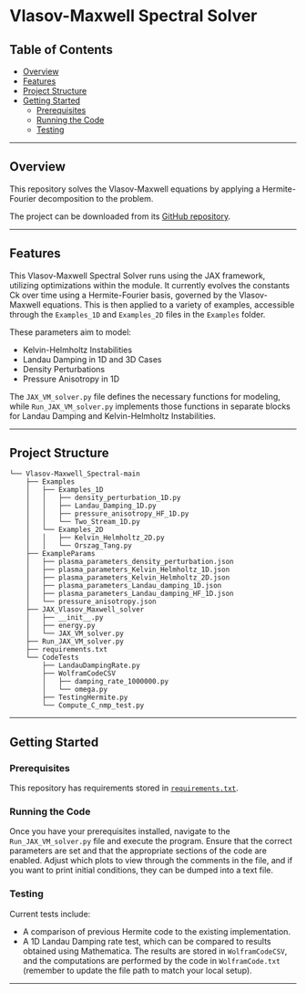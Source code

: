 # Vlasov-Maxwell Spectral Solver

## Table of Contents

- [Overview](#overview)
- [Features](#features)
- [Project Structure](#project-structure)
- [Getting Started](#getting-started)
  - [Prerequisites](#prerequisites)
  - [Running the Code](#running-the-code)
  - [Testing](#testing)

---

## Overview

This repository solves the Vlasov-Maxwell equations by applying a Hermite-Fourier decomposition to the problem.

The project can be downloaded from its [GitHub repository](https://github.com/uwplasma/Vlasov-Maxwell_Spectral_Solver).

---

## Features

This Vlasov-Maxwell Spectral Solver runs using the JAX framework, utilizing optimizations within the module. It currently evolves the constants Ck over time using a Hermite-Fourier basis, governed by the Vlasov-Maxwell equations. This is then applied to a variety of examples, accessible through the `Examples_1D` and `Examples_2D` files in the `Examples` folder.

These parameters aim to model:
- Kelvin-Helmholtz Instabilities
- Landau Damping in 1D and 3D Cases
- Density Perturbations
- Pressure Anisotropy in 1D

The `JAX_VM_solver.py` file defines the necessary functions for modeling, while `Run_JAX_VM_solver.py` implements those functions in separate blocks for Landau Damping and Kelvin-Helmholtz Instabilities.

---

## Project Structure

```
└── Vlasov-Maxwell_Spectral-main
    ├── Examples
    │   ├── Examples_1D
    │   │   ├── density_perturbation_1D.py
    │   │   ├── Landau_Damping_1D.py
    │   │   ├── pressure_anisotropy_HF_1D.py
    │   │   └── Two_Stream_1D.py
    │   └── Examples_2D
    │   │   ├── Kelvin_Helmholtz_2D.py
    │   │   └── Orszag_Tang.py
    ├── ExampleParams
    │   ├── plasma_parameters_density_perturbation.json
    │   ├── plasma_parameters_Kelvin_Helmholtz_1D.json
    │   ├── plasma_parameters_Kelvin_Helmholtz_2D.json
    │   ├── plasma_parameters_Landau_damping_1D.json
    │   ├── plasma_parameters_Landau_damping_HF_1D.json
    │   └── pressure_anisotropy.json
    ├── JAX_Vlasov_Maxwell_solver
    │   ├── __init__.py
    │   ├── energy.py
    │   └── JAX_VM_solver.py
    ├── Run_JAX_VM_solver.py
    ├── requirements.txt
    └── CodeTests
        ├── LandauDampingRate.py
        ├── WolframCodeCSV
        │   ├── damping_rate_1000000.py
        │   └── omega.py
        ├── TestingHermite.py
        └── Compute_C_nmp_test.py
```

---

## Getting Started

### Prerequisites

This repository has requirements stored in [`requirements.txt`](requirements.txt).

### Running the Code

Once you have your prerequisites installed, navigate to the `Run_JAX_VM_solver.py` file and execute the program. Ensure that the correct parameters are set and that the appropriate sections of the code are enabled. Adjust which plots to view through the comments in the file, and if you want to print initial conditions, they can be dumped into a text file.

### Testing

Current tests include:
- A comparison of previous Hermite code to the existing implementation.
- A 1D Landau Damping rate test, which can be compared to results obtained using Mathematica. The results are stored in `WolframCodeCSV`, and the computations are performed by the code in `WolframCode.txt` (remember to update the file path to match your local setup).

---

